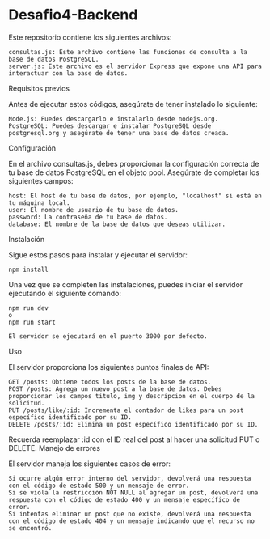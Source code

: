 # Desafio4-Backend

Este repositorio contiene los siguientes archivos:

    consultas.js: Este archivo contiene las funciones de consulta a la base de datos PostgreSQL.
    server.js: Este archivo es el servidor Express que expone una API para interactuar con la base de datos.

Requisitos previos

Antes de ejecutar estos códigos, asegúrate de tener instalado lo siguiente:

    Node.js: Puedes descargarlo e instalarlo desde nodejs.org.
    PostgreSQL: Puedes descargar e instalar PostgreSQL desde postgresql.org y asegúrate de tener una base de datos creada.

Configuración

En el archivo consultas.js, debes proporcionar la configuración correcta de tu base de datos PostgreSQL en el objeto pool. Asegúrate de completar los siguientes campos:

    host: El host de tu base de datos, por ejemplo, "localhost" si está en tu máquina local.
    user: El nombre de usuario de tu base de datos.
    password: La contraseña de tu base de datos.
    database: El nombre de la base de datos que deseas utilizar.

Instalación

Sigue estos pasos para instalar y ejecutar el servidor:

    npm install

Una vez que se completen las instalaciones, puedes iniciar el servidor ejecutando el siguiente comando:

    npm run dev 
    o
    npm run start

    El servidor se ejecutará en el puerto 3000 por defecto.

Uso

El servidor proporciona los siguientes puntos finales de API:

    GET /posts: Obtiene todos los posts de la base de datos.
    POST /posts: Agrega un nuevo post a la base de datos. Debes proporcionar los campos titulo, img y descripcion en el cuerpo de la solicitud.
    PUT /posts/like/:id: Incrementa el contador de likes para un post específico identificado por su ID.
    DELETE /posts/:id: Elimina un post específico identificado por su ID.

Recuerda reemplazar :id con el ID real del post al hacer una solicitud PUT o DELETE.
Manejo de errores

El servidor maneja los siguientes casos de error:

    Si ocurre algún error interno del servidor, devolverá una respuesta con el código de estado 500 y un mensaje de error.
    Si se viola la restricción NOT NULL al agregar un post, devolverá una respuesta con el código de estado 400 y un mensaje específico de error.
    Si intentas eliminar un post que no existe, devolverá una respuesta con el código de estado 404 y un mensaje indicando que el recurso no se encontró.
